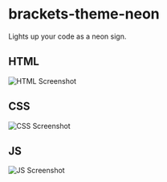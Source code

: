 # brackets-theme-neon
Lights up your code as a neon sign.

## HTML
![HTML Screenshot](https://github.com/remonbonbon/brackets-theme-neon/blob/master/html.png)

## CSS
![CSS Screenshot](https://github.com/remonbonbon/brackets-theme-neon/blob/master/css.png)

## JS
![JS Screenshot](https://github.com/remonbonbon/brackets-theme-neon/blob/master/js.png)
